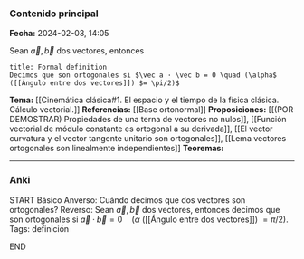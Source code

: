 ### Contenido principal

**Fecha:** 2024-02-03, 14:05

Sean $\vec a, \vec b$ dos vectores, entonces

```ad-formal
title: Formal definition
Decimos que son ortogonales si $\vec a · \vec b = 0 \quad (\alpha$ ([[Ángulo entre dos vectores]]) $= \pi/2)$
```

**Tema:** [[Cinemática clásica#1. El espacio y el tiempo de la física clásica. Cálculo vectorial.]]
**Referencias:** [[Base ortonormal]]
**Proposiciones:** [[(POR DEMOSTRAR) Propiedades de una terna de vectores no nulos]], [[Función vectorial de módulo constante es ortogonal a su derivada]], [[El vector curvatura y el vector tangente unitario son ortogonales]], [[Lema vectores ortogonales son linealmente independientes]]
**Teoremas:**

---
### Anki

START
Básico
Anverso: Cuándo decimos  que dos vectores son ortogonales?
Reverso: Sean $\vec a, \vec b$ dos vectores, entonces decimos que son ortogonales si $\vec a · \vec b = 0 \quad (\alpha$ ([[Ángulo entre dos vectores]]) $= \pi/2)$.
Tags: definición
<!--ID: 1707242031579-->
END